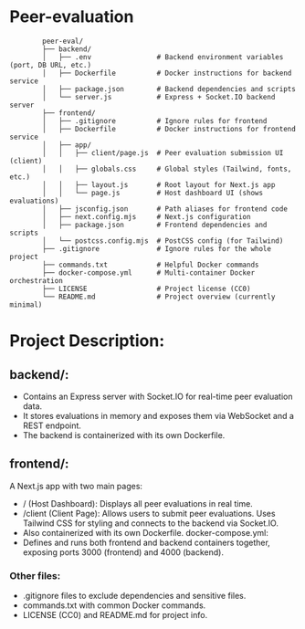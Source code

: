 # Peer-evaluation

            peer-eval/
            ├── backend/
            │   ├── .env                # Backend environment variables (port, DB URL, etc.)
            │   ├── Dockerfile          # Docker instructions for backend service
            │   ├── package.json        # Backend dependencies and scripts
            │   └── server.js           # Express + Socket.IO backend server
            ├── frontend/
            │   ├── .gitignore          # Ignore rules for frontend
            │   ├── Dockerfile          # Docker instructions for frontend service
            │   ├── app/
            │   │   ├── client/page.js  # Peer evaluation submission UI (client)
            │   │   ├── globals.css     # Global styles (Tailwind, fonts, etc.)
            │   │   ├── layout.js       # Root layout for Next.js app
            │   │   └── page.js         # Host dashboard UI (shows evaluations)
            │   ├── jsconfig.json       # Path aliases for frontend code
            │   ├── next.config.mjs     # Next.js configuration
            │   ├── package.json        # Frontend dependencies and scripts
            │   └── postcss.config.mjs  # PostCSS config (for Tailwind)
            ├── .gitignore              # Ignore rules for the whole project
            ├── commands.txt            # Helpful Docker commands
            ├── docker-compose.yml      # Multi-container Docker orchestration
            ├── LICENSE                 # Project license (CC0)
            └── README.md               # Project overview (currently minimal)

# Project Description:

## backend/:
- Contains an Express server with Socket.IO for real-time peer evaluation data. 
- It stores evaluations in memory and exposes them via WebSocket and a REST endpoint. 
- The backend is containerized with its own Dockerfile.

## frontend/:
A Next.js app with two main pages:

- / (Host Dashboard): Displays all peer evaluations in real time.
- /client (Client Page): Allows users to submit peer evaluations. Uses Tailwind CSS for styling and connects to the backend via Socket.IO. 
- Also containerized with its own Dockerfile.
docker-compose.yml:
- Defines and runs both frontend and backend containers together, exposing ports 3000 (frontend) and 4000 (backend).

### Other files:

- .gitignore files to exclude dependencies and sensitive files.
- commands.txt with common Docker commands.
- LICENSE (CC0) and README.md for project info.